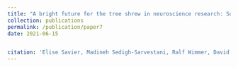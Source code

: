 ```yaml
---
title: "A bright future for the tree shrew in neuroscience research: Summary from the inaugural Tree Shrew Users Meeting"
collection: publications
permalink: /publication/paper7
date: 2021-06-15


citation: 'Elise Savier, Madineh Sedigh-Sarvestani, Ralf Wimmer, David Fitzpatrick. Zoological Research, 2021.'
---
```

